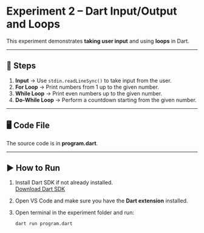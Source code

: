 # Experiment 2 – Dart Input/Output and Loops

This experiment demonstrates **taking user input** and using **loops** in Dart.

---

## 📌 Steps

1. **Input** → Use `stdin.readLineSync()` to take input from the user.
2. **For Loop** → Print numbers from 1 up to the given number.
3. **While Loop** → Print even numbers up to the given number.
4. **Do-While Loop** → Perform a countdown starting from the given number.

---

## 🖥️ Code File
The source code is in **program.dart**.

---

## ▶️ How to Run

1. Install Dart SDK if not already installed.  
   [Download Dart SDK](https://dart.dev/get-dart)

2. Open VS Code and make sure you have the **Dart extension** installed.

3. Open terminal in the experiment folder and run:
   ```bash
   dart run program.dart
